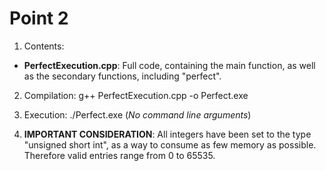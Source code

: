 # Point 2

1. Contents:

 - **PerfectExecution.cpp**: Full code, containing the main function, as well as the secondary functions, including "perfect".

2. Compilation: g++ PerfectExecution.cpp -o Perfect.exe

3. Execution: ./Perfect.exe (*No command line arguments*)

4. **IMPORTANT CONSIDERATION**: All integers have been set to the type "unsigned short int", as a way to consume as few memory as possible. Therefore valid entries range from 0 to 65535.
